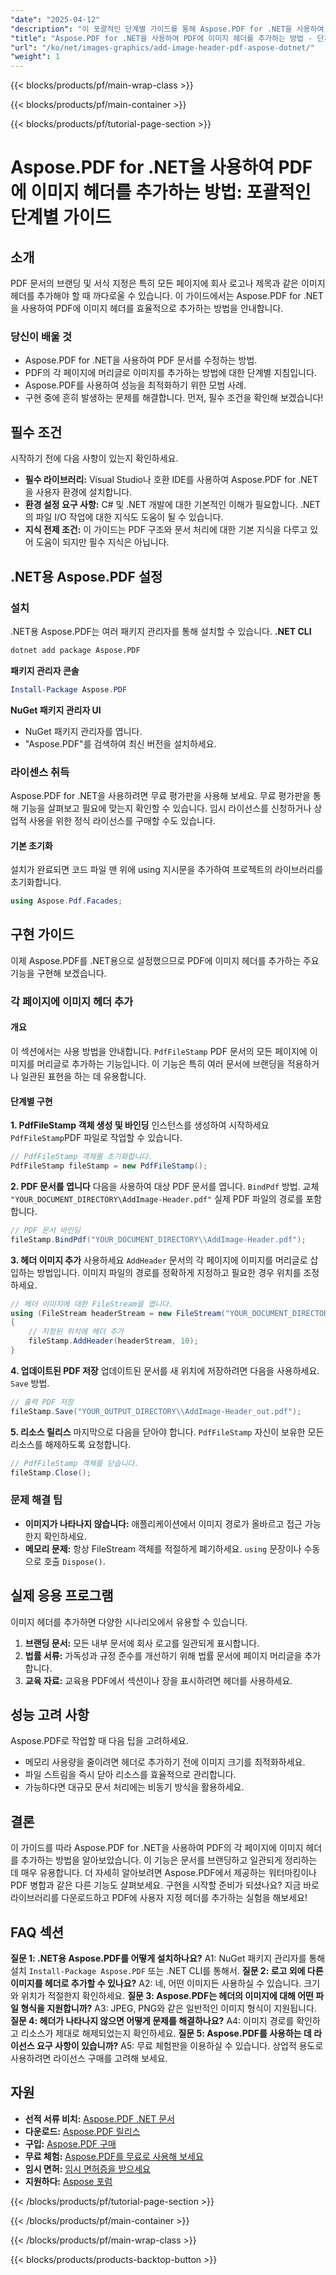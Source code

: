 ```yaml
---
"date": "2025-04-12"
"description": "이 포괄적인 단계별 가이드를 통해 Aspose.PDF for .NET을 사용하여 PDF 문서에 이미지 헤더를 추가하는 방법을 알아보세요."
"title": "Aspose.PDF for .NET을 사용하여 PDF에 이미지 헤더를 추가하는 방법 - 단계별 가이드"
"url": "/ko/net/images-graphics/add-image-header-pdf-aspose-dotnet/"
"weight": 1
---
```


{{< blocks/products/pf/main-wrap-class >}}

{{< blocks/products/pf/main-container >}}

{{< blocks/products/pf/tutorial-page-section >}}


# Aspose.PDF for .NET을 사용하여 PDF에 이미지 헤더를 추가하는 방법: 포괄적인 단계별 가이드
## 소개
PDF 문서의 브랜딩 및 서식 지정은 특히 모든 페이지에 회사 로고나 제목과 같은 이미지 헤더를 추가해야 할 때 까다로울 수 있습니다. 이 가이드에서는 Aspose.PDF for .NET을 사용하여 PDF에 이미지 헤더를 효율적으로 추가하는 방법을 안내합니다.
### 당신이 배울 것
- Aspose.PDF for .NET을 사용하여 PDF 문서를 수정하는 방법.
- PDF의 각 페이지에 머리글로 이미지를 추가하는 방법에 대한 단계별 지침입니다.
- Aspose.PDF를 사용하여 성능을 최적화하기 위한 모범 사례.
- 구현 중에 흔히 발생하는 문제를 해결합니다.
먼저, 필수 조건을 확인해 보겠습니다!
## 필수 조건
시작하기 전에 다음 사항이 있는지 확인하세요.
- **필수 라이브러리:** Visual Studio나 호환 IDE를 사용하여 Aspose.PDF for .NET을 사용자 환경에 설치합니다.
- **환경 설정 요구 사항:** C# 및 .NET 개발에 대한 기본적인 이해가 필요합니다. .NET의 파일 I/O 작업에 대한 지식도 도움이 될 수 있습니다.
- **지식 전제 조건:** 이 가이드는 PDF 구조와 문서 처리에 대한 기본 지식을 다루고 있어 도움이 되지만 필수 지식은 아닙니다.
## .NET용 Aspose.PDF 설정
### 설치
.NET용 Aspose.PDF는 여러 패키지 관리자를 통해 설치할 수 있습니다.
**.NET CLI**
```bash
dotnet add package Aspose.PDF
```
**패키지 관리자 콘솔**
```powershell
Install-Package Aspose.PDF
```
**NuGet 패키지 관리자 UI**
- NuGet 패키지 관리자를 엽니다.
- "Aspose.PDF"를 검색하여 최신 버전을 설치하세요.
### 라이센스 취득
Aspose.PDF for .NET을 사용하려면 무료 평가판을 사용해 보세요. 무료 평가판을 통해 기능을 살펴보고 필요에 맞는지 확인할 수 있습니다. 임시 라이선스를 신청하거나 상업적 사용을 위한 정식 라이선스를 구매할 수도 있습니다.
#### 기본 초기화
설치가 완료되면 코드 파일 맨 위에 using 지시문을 추가하여 프로젝트의 라이브러리를 초기화합니다.
```csharp
using Aspose.Pdf.Facades;
```
## 구현 가이드
이제 Aspose.PDF를 .NET용으로 설정했으므로 PDF에 이미지 헤더를 추가하는 주요 기능을 구현해 보겠습니다.
### 각 페이지에 이미지 헤더 추가
#### 개요
이 섹션에서는 사용 방법을 안내합니다. `PdfFileStamp` PDF 문서의 모든 페이지에 이미지를 머리글로 추가하는 기능입니다. 이 기능은 특히 여러 문서에 브랜딩을 적용하거나 일관된 표현을 하는 데 유용합니다.
#### 단계별 구현
**1. PdfFileStamp 객체 생성 및 바인딩**
인스턴스를 생성하여 시작하세요 `PdfFileStamp`PDF 파일로 작업할 수 있습니다.
```csharp
// PdfFileStamp 객체를 초기화합니다.
PdfFileStamp fileStamp = new PdfFileStamp();
```
**2. PDF 문서를 엽니다**
다음을 사용하여 대상 PDF 문서를 엽니다. `BindPdf` 방법. 교체 `"YOUR_DOCUMENT_DIRECTORY\AddImage-Header.pdf"` 실제 PDF 파일의 경로를 포함합니다.
```csharp
// PDF 문서 바인딩
fileStamp.BindPdf("YOUR_DOCUMENT_DIRECTORY\\AddImage-Header.pdf");
```
**3. 헤더 이미지 추가**
사용하세요 `AddHeader` 문서의 각 페이지에 이미지를 머리글로 삽입하는 방법입니다. 이미지 파일의 경로를 정확하게 지정하고 필요한 경우 위치를 조정하세요.
```csharp
// 헤더 이미지에 대한 FileStream을 엽니다.
using (FileStream headerStream = new FileStream("YOUR_DOCUMENT_DIRECTORY\\AddImageHeader.jpg", FileMode.Open))
{
    // 지정된 위치에 헤더 추가
    fileStamp.AddHeader(headerStream, 10);
}
```
**4. 업데이트된 PDF 저장**
업데이트된 문서를 새 위치에 저장하려면 다음을 사용하세요. `Save` 방법.
```csharp
// 출력 PDF 저장
fileStamp.Save("YOUR_OUTPUT_DIRECTORY\\AddImage-Header_out.pdf");
```
**5. 리소스 릴리스**
마지막으로 다음을 닫아야 합니다. `PdfFileStamp` 자신이 보유한 모든 리소스를 해제하도록 요청합니다.
```csharp
// PdfFileStamp 객체를 닫습니다.
fileStamp.Close();
```
### 문제 해결 팁
- **이미지가 나타나지 않습니다:** 애플리케이션에서 이미지 경로가 올바르고 접근 가능한지 확인하세요.
- **메모리 문제:** 항상 FileStream 객체를 적절하게 폐기하세요. `using` 문장이나 수동으로 호출 `Dispose()`.
## 실제 응용 프로그램
이미지 헤더를 추가하면 다양한 시나리오에서 유용할 수 있습니다.
1. **브랜딩 문서:** 모든 내부 문서에 회사 로고를 일관되게 표시합니다.
2. **법률 서류:** 가독성과 규정 준수를 개선하기 위해 법률 문서에 페이지 머리글을 추가합니다.
3. **교육 자료:** 교육용 PDF에서 섹션이나 장을 표시하려면 헤더를 사용하세요.
## 성능 고려 사항
Aspose.PDF로 작업할 때 다음 팁을 고려하세요.
- 메모리 사용량을 줄이려면 헤더로 추가하기 전에 이미지 크기를 최적화하세요.
- 파일 스트림을 즉시 닫아 리소스를 효율적으로 관리합니다.
- 가능하다면 대규모 문서 처리에는 비동기 방식을 활용하세요.
## 결론
이 가이드를 따라 Aspose.PDF for .NET을 사용하여 PDF의 각 페이지에 이미지 헤더를 추가하는 방법을 알아보았습니다. 이 기능은 문서를 브랜딩하고 일관되게 정리하는 데 매우 유용합니다. 더 자세히 알아보려면 Aspose.PDF에서 제공하는 워터마킹이나 PDF 병합과 같은 다른 기능도 살펴보세요.
구현을 시작할 준비가 되셨나요? 지금 바로 라이브러리를 다운로드하고 PDF에 사용자 지정 헤더를 추가하는 실험을 해보세요!
## FAQ 섹션
**질문 1: .NET용 Aspose.PDF를 어떻게 설치하나요?**
A1: NuGet 패키지 관리자를 통해 설치 `Install-Package Aspose.PDF` 또는 .NET CLI를 통해서.
**질문 2: 로고 외에 다른 이미지를 헤더로 추가할 수 있나요?**
A2: 네, 어떤 이미지든 사용하실 수 있습니다. 크기와 위치가 적절한지 확인하세요.
**질문 3: Aspose.PDF는 헤더의 이미지에 대해 어떤 파일 형식을 지원합니까?**
A3: JPEG, PNG와 같은 일반적인 이미지 형식이 지원됩니다.
**질문 4: 헤더가 나타나지 않으면 어떻게 문제를 해결하나요?**
A4: 이미지 경로를 확인하고 리소스가 제대로 해제되었는지 확인하세요.
**질문 5: Aspose.PDF를 사용하는 데 라이선스 요구 사항이 있습니까?**
A5: 무료 체험판을 이용하실 수 있습니다. 상업적 용도로 사용하려면 라이선스 구매를 고려해 보세요.
## 자원
- **선적 서류 비치:** [Aspose.PDF .NET 문서](https://reference.aspose.com/pdf/net/)
- **다운로드:** [Aspose.PDF 릴리스](https://releases.aspose.com/pdf/net/)
- **구입:** [Aspose.PDF 구매](https://purchase.aspose.com/buy)
- **무료 체험:** [Aspose.PDF를 무료로 사용해 보세요](https://releases.aspose.com/pdf/net/)
- **임시 면허:** [임시 면허증을 받으세요](https://purchase.aspose.com/temporary-license/)
- **지원하다:** [Aspose 포럼](https://forum.aspose.com/c/pdf/10)

{{< /blocks/products/pf/tutorial-page-section >}}

{{< /blocks/products/pf/main-container >}}

{{< /blocks/products/pf/main-wrap-class >}}

{{< blocks/products/products-backtop-button >}}
